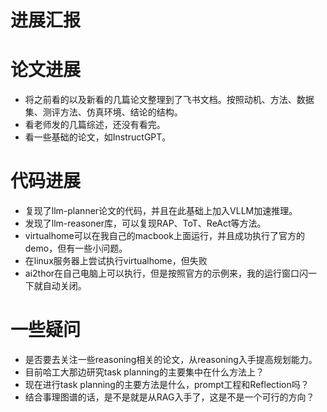 # 进展汇报

# 论文进展
- 将之前看的以及新看的几篇论文整理到了飞书文档。按照动机、方法、数据集、测评方法、仿真环境、结论的结构。
- 看老师发的几篇综述，还没有看完。
- 看一些基础的论文，如InstructGPT。

# 代码进展
- 复现了llm-planner论文的代码，并且在此基础上加入VLLM加速推理。
- 发现了llm-reasoner库，可以复现RAP、ToT、ReAct等方法。
- virtualhome可以在我自己的macbook上面运行，并且成功执行了官方的demo，但有一些小问题。
- 在linux服务器上尝试执行virtualhome，但失败 
- ai2thor在自己电脑上可以执行，但是按照官方的示例来，我的运行窗口闪一下就自动关闭。

# 一些疑问
- 是否要去关注一些reasoning相关的论文，从reasoning入手提高规划能力。
- 目前哈工大那边研究task planning的主要集中在什么方法上？
- 现在进行task planning的主要方法是什么，prompt工程和Reflection吗？
- 结合事理图谱的话，是不是就是从RAG入手了，这是不是一个可行的方向？
